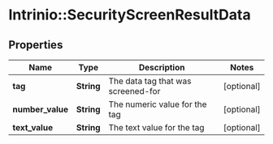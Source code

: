 # Intrinio::SecurityScreenResultData

## Properties
Name | Type | Description | Notes
------------ | ------------- | ------------- | -------------
**tag** | **String** | The data tag that was screened-for | [optional] 
**number_value** | **String** | The numeric value for the tag | [optional] 
**text_value** | **String** | The text value for the tag | [optional] 


